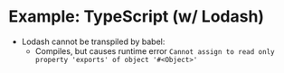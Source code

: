 # Example: TypeScript (w/ Lodash)

* Lodash cannot be transpiled by babel:
  * Compiles, but causes runtime error `Cannot assign to read only property 'exports' of object '#<Object>'`